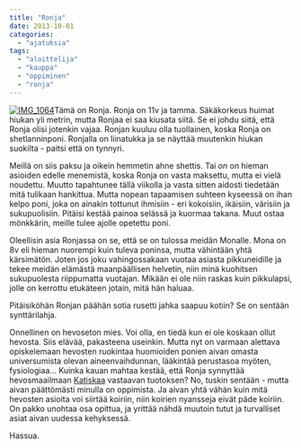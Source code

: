 ```yaml
---
title: "Ronja"
date: 2013-10-01
categories: 
  - "ajatuksia"
tags: 
  - "aloittelija"
  - "kauppa"
  - "oppiminen"
  - "ronja"
---
```


[![IMG_1064](images/IMG_1064-224x300.jpg)](https://jagster.eksis.one/wp-content/uploads/IMG_1064.jpg)Tämä on Ronja. Ronja on 11v ja tamma. Säkäkorkeus huimat hiukan yli metrin, mutta Ronjaa ei saa kiusata siitä. Se ei johdu siitä, että Ronja olisi jotenkin vajaa. Ronjan kuuluu olla tuollainen, koska Ronja on shetlanninponi. Ronjalla on liinatukka ja se näyttää muutenkin hiukan suokilta - paitsi että on tynnyri.

Meillä on siis paksu ja oikein hemmetin ahne shettis. Tai _on_ on hieman asioiden edelle menemistä, koska Ronja on vasta maksettu, mutta ei vielä noudettu. Muutto tapahtunee tällä viikolla ja vasta sitten aidosti tiedetään mitä tulikaan hankittua. Mutta nopean tapaamisen suhteen kyseessä on ihan kelpo poni, joka on ainakin tottunut ihmisiin - eri kokoisiin, ikäisiin, värisiin ja sukupuolisiin. Pitäisi kestää painoa selässä ja kuormaa takana. Muut ostaa mönkkärin, meille tulee ajolle opetettu poni.

<!--more-->

Oleellisin asia Ronjassa on se, että se on tulossa meidän Monalle. Mona on 8v eli hieman nuorempi kuin tuleva poninsa, mutta vähintään yhtä kärsimätön. Joten jos joku vahingossakaan vuotaa asiasta pikkuneidille ja tekee meidän elämästä maanpäällisen helvetin, niin minä kuohitsen sukupuolesta riippumatta vuotajan. Mikään ei ole niin raskas kuin pikkulapsi, jolle on kerrottu etukäteen jotain, mitä hän haluaa.

Pitäisiköhän Ronjan päähän sotia rusetti jahka saapuu kotiin? Se on sentään synttärilahja.

Onnellinen on hevoseton mies. Voi olla, en tiedä kun ei ole koskaan ollut hevosta. Siis elävää, pakasteena useinkin. Mutta nyt on varmaan alettava opiskelemaan hevosten ruokintaa huomioiden ponien aivan omasta universumista olevan aineenvaihdunnan, lääkintää perustasoa myöten, fysiologiaa... Kuinka kauan mahtaa kestää, että Ronja synnyttää hevosmaailmaan [Katiskaa](http://www.katiska.eu) vastaavan tuotoksen? No, tuskin sentään - mutta aivan päättömästi minulla on oppimista. Ja aivan yhtä vähän kuin mitä hevosten asioita voi siirtää koiriin, niin koirien nyansseja eivät päde koiriin. On pakko unohtaa osa opittua, ja yrittää nähdä muutoin tutut ja turvalliset asiat aivan uudessa kehyksessä.

Hassua.
